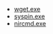 - [wget.exe](https://eternallybored.org/misc/wget/)
- [syspin.exe](https://www.technosys.net/products/utils/pintotaskbar)
- [nircmd.exe](http://www.nirsoft.net/utils/nircmd.html)
<!-- [DefenderControl.exe](https://www.sordum.org/9480/)
## NirSoft
- http://www.nirsoft.net
- http://www.nirsoft.net/utils/nircmd.html
- http://www.nirsoft.net/utils/nircmd.zip
    + nircmdc.exe -->
